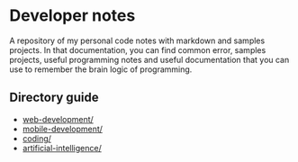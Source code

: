 # Developer notes

A repository of my personal code notes with markdown and samples projects. In that documentation, you can find common error, samples projects, useful programming notes and useful documentation that you can use to remember the brain logic of programming.

## Directory guide
- [web-development/](web-development/WEB-DEVELOPMENT.md)
- [mobile-development/](mobile-development/MOBILE-DEVELOPMENT.md)
- [coding/](coding/CODING.md)
- [artificial-intelligence/](artificial-intelligence/ARTIFICIAL-INTELLIGENCE.md)
